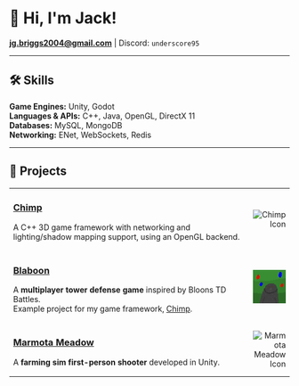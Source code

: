 # 👋 Hi, I'm Jack!

**jg.briggs2004@gmail.com** | Discord: `underscore95`

---

## 🛠️ Skills

**Game Engines:** Unity, Godot  
**Languages & APIs:** C++, Java, OpenGL, DirectX 11  
**Databases:** MySQL, MongoDB  
**Networking:** ENet, WebSockets, Redis

---

## 🧪 Projects

<table>
<tr>
<td style="width:100%">
  
### [Chimp](https://github.com/underscore95/chimp)

A C++ 3D game framework with networking and lighting/shadow mapping support, using an OpenGL backend.

</td>
<td style="width:150px; text-align:right;">
<img src="http://res.publicdomainfiles.com/pdf_view/68/13927374611731.png" alt="Chimp Icon" width="150"/>
</td>
</tr>

<tr>
<td style="width:100%">

### [Blaboon](https://github.com/underscore95/Blaboon)

A **multiplayer tower defense game** inspired by Bloons TD Battles.  
Example project for my game framework, [Chimp](https://github.com/underscore95/chimp).

</td>
<td style="width:150px; text-align:right;">
<img style="display:block;" width="100%" height="100%" src="https://github.com/underscore95/underscore95/blob/main/blaboon.png" alt="Blaboon Icon"/>
</td>
</tr>

<tr>
<td style="width:100%">

### [Marmota Meadow](https://overheat-studios.itch.io/marmota-meadow)

A **farming sim first-person shooter** developed in Unity.

</td>
<td style="width:150px; text-align:right;">
<img src="https://img.itch.zone/aW1nLzIwNDA5MDIzLmdpZg==/original/xW2aP3.gif" alt="Marmota Meadow Icon" width="150"/>
</td>
</tr>
</table>
